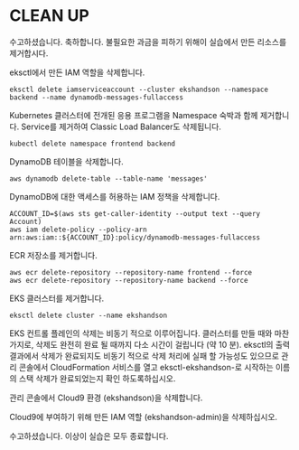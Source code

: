 # CLEAN UP
수고하셨습니다. 축하합니다. 불필요한 과금을 피하기 위해이 실습에서 만든 리소스를 제거합시다.

eksctl에서 만든 IAM 역할을 삭제합니다.

```
eksctl delete iamserviceaccount --cluster ekshandson --namespace backend --name dynamodb-messages-fullaccess
```

Kubernetes 클러스터에 전개된 응용 프로그램을 Namespace 숙박과 함께 제거합니다. Service를 제거하여 Classic Load Balancer도 삭제됩니다.

```
kubectl delete namespace frontend backend
```

DynamoDB 테이블을 삭제합니다.

```
aws dynamodb delete-table --table-name 'messages'
```

DynamoDB에 대한 액세스를 허용하는 IAM 정책을 삭제합니다.

```
ACCOUNT_ID=$(aws sts get-caller-identity --output text --query Account)
aws iam delete-policy --policy-arn arn:aws:iam::${ACCOUNT_ID}:policy/dynamodb-messages-fullaccess
```

ECR 저장소를 제거합니다.

```
aws ecr delete-repository --repository-name frontend --force
aws ecr delete-repository --repository-name backend --force
```

EKS 클러스터를 제거합니다.

```
eksctl delete cluster --name ekshandson
```

EKS 컨트롤 플레인의 삭제는 비동기 적으로 이루어집니다. 클러스터를 만들 때와 마찬가지로, 삭제도 완전히 완료 될 때까지 다소 시간이 걸립니다 (약 10 분). eksctl의 출력 결과에서 삭제가 완료되지도 비동기 적으로 삭제 처리에 실패 할 가능성도 있으므로 관리 콘솔에서 CloudFormation 서비스를 열고 eksctl-ekshandson-로 시작하는 이름의 스택 삭제가 완료되었는지 확인 하도록하십시오.

관리 콘솔에서 Cloud9 환경 (ekshandson)을 삭제합니다.

Cloud9에 부여하기 위해 만든 IAM 역할 (ekshandson-admin)을 삭제하십시오.

수고하셨습니다. 이상이 실습은 모두 종료합니다.
